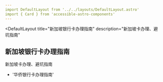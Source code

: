 ```yaml
---
import DefaultLayout from '../../layouts/DefaultLayout.astro'
import { Card } from 'accessible-astro-components'
---
```


<DefaultLayout
  title="新加坡银行卡办理指南"
  description="新加坡卡办理、避坑指南"
>
  <section class="my-5">
    <div class="space-content container">
      <h1>新加坡银行卡办理指南</h1>
      <p class="text-2xl">
        新加坡卡办理、避坑指南
      </p>
    </div>
  </section>
  <section class="my-12">
    <div class="container">
      <ul class="my-3">
        <li>
            <Card
            url='/singapore/ocbc'
            title='华侨银行'
            footer=''
            >
            '华侨银行卡办理指南'
            </Card>
        </li>
      </ul>
    </div>
  </section>
</DefaultLayout>

<style lang="scss">
  ul {
    display: grid;
    grid-template-columns: 1fr;
    grid-gap: 4rem;

    @media (min-width: 550px) {
      grid-template-columns: repeat(2, 1fr);
      grid-gap: 2rem;
    }

    @media (min-width: 950px) {
      grid-template-columns: repeat(3, 1fr);
    }
  }
</style>